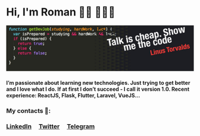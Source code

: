 # Hi, I'm Roman ✌🏾 🤦🏾‍♂️

![image](https://github.com/Yomudogly/Yomudogly/blob/master/hello.jpeg)

#### I’m passionate about learning new technologies. Just trying to get better and I love what I do. If at first I don’t succeed - I call it version 1.0. Recent experience: ReactJS, Flask, Flutter, Laravel, VueJS...

### My contacts 📌:

### [LinkedIn](https://www.linkedin.com/in/khalnepes/)&nbsp;&nbsp;&nbsp;&nbsp;&nbsp;[Twitter](https://twitter.com/Yomudogly)&nbsp;&nbsp;&nbsp;&nbsp;&nbsp;[Telegram](https://telegram.me/khalnepes)
